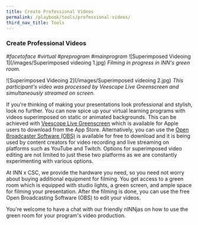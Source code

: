 ```yaml
---
title: Create Professional Videos 
permalink: /playbook/tools/professional-videos/
third_nav_title: Tools
---
```

### Create Professional Videos
*#facetoface #virtual #preprogram #mainprogram*
![Superimposed Videoing 1](/images/Superimposed videoing 1.jpg)
*Filming in progress in INN's green room.*  

![Superimposed Videoing 2](/images/Superimposed videoing 2.jpg)
*This participant's video was processed by Veescope Live Greenscreen and simultaneously streamed on screen.*

If you're thinking of making your presentations look professional and stylish, look no further. You can now spice up your virtual learning programs with videos superimposed on static or animated backgrounds. This can be achieved with [Veescope Live Greenscreen](http://www.dvdxdv.com/NewFolderLookSite/VeeScope/iOS/) which is available for Apple users to download from the App Store. Alternatively, you can use the [Open Broadcaster Software (OBS)](https://obsproject.com/) is available for free to download and it is being used by content creators for video recording and live streaming on platforms such as YouTube and Twitch. Options for superimposed video editing are not limited to just these two platforms as we are constantly experimenting with various options.  

At INN x CSC, we provide the hardware you need, so you need not worry about buying additional equipment for filming. You get access to a green room which is equipped with studio lights, a green screen, and ample space for filming your presentation. After the filming is done, you can use the free Open Broadcasting Software (OBS) to edit your videos.

You're welcome to have a chat with our friendly nINNjas on how to use the green room for your program's video production. 

